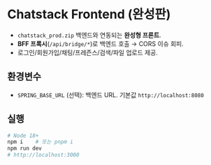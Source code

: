 # Chatstack Frontend (완성판)
- `chatstack_prod.zip` 백엔드와 연동되는 **완성형 프론트**.
- **BFF 프록시**(`/api/bridge/*`)로 백엔드 호출 → CORS 이슈 회피.
- 로그인/회원가입/채팅/프레즌스/검색/파일 업로드 제공.

## 환경변수
- `SPRING_BASE_URL` (선택): 백엔드 URL. 기본값 `http://localhost:8080`

## 실행
```bash
# Node 18+
npm i    # 또는 pnpm i
npm run dev
# http://localhost:3000
```
